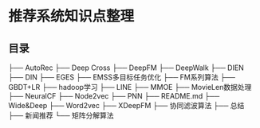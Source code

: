 # 推荐系统知识点整理

## 目录 

├── AutoRec
├── Deep Cross
├── DeepFM
├── DeepWalk
├── DIEN
├── DIN
├── EGES
├── EMSS多目标任务优化
├── FM系列算法
├── GBDT+LR
├── hadoop学习
├── LINE
├── MMOE
├── MovieLen数据处理
├── NeuralCF
├── Node2vec
├── PNN
├── README.md
├── Wide&Deep
├── Word2vec
├── XDeepFM
├── 协同滤波算法
├── 总结
├── 新闻推荐
└── 矩阵分解算法
